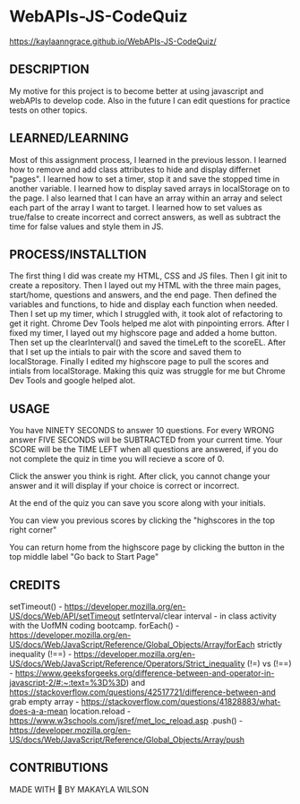 # WebAPIs-JS-CodeQuiz
https://kaylaanngrace.github.io/WebAPIs-JS-CodeQuiz/
## DESCRIPTION
My motive for this project is to become better at using javascript and webAPIs to develop code. Also in the future I can edit questions for practice tests on other topics. 
## LEARNED/LEARNING
Most of this assignment process, I learned in the previous lesson. I learned how to remove and add class attributes to hide and display differnet "pages". I learned how to set a timer, stop it and save the stopped time in another variable. I learned how to display saved arrays in localStorage on to the page. I also learned that I can have an array within an array and select each part of the array I want to target. I learned how to set values as true/false to create incorrect and correct answers, as well as subtract the time for false values and style them in JS. 
## PROCESS/INSTALLTION
The first thing I did was create my HTML, CSS and JS files. Then I git init to create a repository. Then I layed out my HTML with the three main pages, start/home, questions and answers, and the end page. Then defined the variables and functions, to hide and display each function when needed. Then I set up my timer, which I struggled with, it took alot of refactoring to get it right. Chrome Dev Tools helped me alot with pinpointing errors. After I fixed my timer, I layed out my highscore page and added a home button. Then set up the clearInterval() and saved the timeLeft to the scoreEL. After that I set up the intials to pair with the score and saved them to localStorage. Finally I edited my highscore page to pull the scores and intials from localStorage. Making this quiz was struggle for me but Chrome Dev Tools and google helped alot. 
## USAGE
You have NINETY SECONDS to answer 10 questions. For every WRONG answer FIVE SECONDS will be SUBTRACTED from your current time. Your SCORE will be the TIME LEFT when all questions are answered, if you do not complete the quiz in time you will recieve a score of 0.

Click the answer you think is right. After click, you cannot change your answer and it will display if your choice is correct or incorrect. 

At the end of the quiz you can save you score along with your initials.

You can view you previous scores by clicking the "highscores in the top right corner" 

You can return home from the highscore page by clicking the button in the top middle label "Go back to Start Page" 
## CREDITS 
setTimeout() - https://developer.mozilla.org/en-US/docs/Web/API/setTimeout
setInterval/clear interval - in class activity with the UofMN coding bootcamp.
forEach() - https://developer.mozilla.org/en-US/docs/Web/JavaScript/Reference/Global_Objects/Array/forEach
strictly inequality (!==) - https://developer.mozilla.org/en-US/docs/Web/JavaScript/Reference/Operators/Strict_inequality
(!=) vs (!==) - https://www.geeksforgeeks.org/difference-between-and-operator-in-javascript-2/#:~:text=%3D%3D) and https://stackoverflow.com/questions/42517721/difference-between-and
grab empty array - https://stackoverflow.com/questions/41828883/what-does-a-a-mean
location.reload - https://www.w3schools.com/jsref/met_loc_reload.asp
.push() - https://developer.mozilla.org/en-US/docs/Web/JavaScript/Reference/Global_Objects/Array/push
## CONTRIBUTIONS  
MADE WITH 💜 BY MAKAYLA WILSON